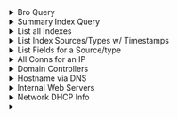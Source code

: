 <details><summary>Bro Query</summary>
  
```plaintext
index=bro sourcetype=corelight_conn earliest= latest=now()
```
</details>

<details><summary>Summary Index Query</summary>
  
```plaintext
index=central_summary source=summary_conn_dest earliest= latest=now()
```
</details>

<details><summary>List all Indexes</summary>
  
```plaintext
| eventcount summarize=false index=* | dedup index | fields index
```
</details>

<details><summary>List Index Sources/Types w/ Timestamps</summary>
  
```plaintext
| metadata type="sourcetypes" index="bro"
| fieldformat firstTime=strftime(firstTime, "%m/%d/%y %H:%M:%S")
| fieldformat lastTime=strftime(lastTime, "%m/%d/%y %H:%M:%S")
```
</details>

<details><summary>List Fields for a Source/type</summary>
  
```plaintext
index="bro" sourcetype="corelight_bacnet"
| fieldsummary
| fields field

index="asset_summary" source="summary_conn_allowed"
| fieldsummary
| fields field
```
</details>

<details><summary>All Conns for an IP</summary>
  
```plaintext
index="bro" sourcetype="corelight_conn" dest_ip=<IP> OR src_ip=<IP> earliest=<first_seen> latest=<last_seen>
| table src_ip, src_port, orig_bytes, dest_ip, dest_port, dest_bytes
```
</details>

<details><summary>Domain Controllers</summary>
  
```plaintext
index=bro sourcetype=corelight_kerberos request_type=AS success=true
| table app, dest_ip 
| dedup app, dest_ip
```
</details>

<details><summary>Hostname via DNS</summary>
  
```plaintext
index=bro sourcetype=corelight_dns answer=<ip>
| table query, answer
| head 15
```
</details>

<details><summary>Internal Web Servers</summary>
  
```plaintext
index=bro sourcetype IN (corelight_http, corelight_ssl) is_dest_internal_ip=true
| dedup dest_port
| table dest_ip, dest_port, sum(bytes_out), url_domain, server_name, ja4s
```
</details>

<details><summary>Network DHCP Info</summary>
  
```plaintext
index=bro sourcetype=corelight_dhcp
| rename client_fqdn as dhcp_server
| rename dest_dns as assigned_dns
| table assigned_addr, dest_mac, lease_time, domain, dhcp_server, assigned_dns
```
</details>

<details><summary></summary>
  
```plaintext

```
</details>

